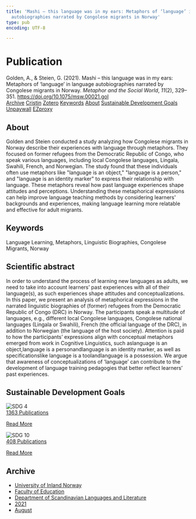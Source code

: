 ```yaml
---
title: 'Mashi – this language was in my ears: Metaphors of ‘language’ in language
  autobiographies narrated by Congolese migrants in Norway'
type: pub
encoding: UTF-8

---
```

<h1>Publication</h1>
<article id="csl-bib-container-WK74DMP7" class="csl-bib-container">
  <div class="csl-bib-body"> <div class="csl-entry">Golden, A., &#38; Steien, G. (2021). Mashi – this language was in my ears: Metaphors of ‘language’ in language autobiographies narrated by Congolese migrants in Norway. <i>Metaphor and the Social World</i>, <i>11</i>(2), 329–351. <a href="https://doi.org/10.1075/msw.00021.gol">https://doi.org/10.1075/msw.00021.gol</a></div> </div>
  <div class="csl-bib-buttons">
    <a href="#taxonomy-article-WK74DMP7" alt="archive" class="csl-bib-button">Archive</a>
    <a href="https://app.cristin.no/results/show.jsf?id=1929996" alt="Cristin" class="csl-bib-button">Cristin</a>
    <a href="http://zotero.org/groups/5881554/items/WK74DMP7" alt="Zotero" class="csl-bib-button">Zotero</a>
    <a href="#keywords-article-WK74DMP7" alt="keywords" class="csl-bib-button">Keywords</a>
    <a href="#about-article-WK74DMP7" alt="about_pub" class="csl-bib-button">About</a>
    <a href="#sdg-article-WK74DMP7" alt="sdg" class="csl-bib-button">Sustainable Development Goals</a>
    <a href="https://www.duo.uio.no/bitstream/10852/92131/1/MSW_Golden_Steien_Mashi.pdf" alt="Unpaywall" class="csl-bib-button">Unpaywall</a>
    <a href="https://www.duo.uio.no/bitstream/10852/92131/1/MSW_Golden_Steien_Mashi.pdf" alt="EZproxy" class="csl-bib-button">EZproxy</a>
  </div>
  <div id="csl-bib-meta-container-WK74DMP7"></div>
</article>
<div id="csl-bib-meta-WK74DMP7" class="csl-bib-meta">
  <article id="about-article-WK74DMP7" class="about_pub-article">
    <h1>About</h1>
    Golden and Steien conducted a study analyzing how Congolese migrants in Norway describe their experiences with language through metaphors. They focused on former refugees from the Democratic Republic of Congo, who speak various languages, including local Congolese languages, Lingala, Swahili, French, and Norwegian. The study found that these individuals often use metaphors like "language is an object," "language is a person," and "language is an identity marker" to express their relationship with language. These metaphors reveal how past language experiences shape attitudes and perceptions. Understanding these metaphorical expressions can help improve language teaching methods by considering learners' backgrounds and experiences, making language learning more relatable and effective for adult migrants.
  </article>
  <article id="keywords-article-WK74DMP7" class="keywords-article">
    <h1>Keywords</h1>
    Language Learning, Metaphors, Linguistic Biographies, Congolese Migrants, Norway
  </article>
  <article id="abstract-article-WK74DMP7" class="abstract-article">
    <h1>Scientific abstract</h1>
    In order to understand the process of learning new languages as adults, we need to take into account learners’ past experiences with all of their language(s), as such experiences shape attitudes and conceptualizations. In this paper, we present an analysis of metaphorical expressions in the narrated linguistic biographies of (former) refugees from the Democratic Republic of Congo (DRC) in Norway. The participants speak a multitude of languages, e.g., different local Congolese languages, Congolese national languages (Lingala or Swahili), French (the official language of the DRC), in addition to Norwegian (the language of the host society). Attention is paid to how the participants’ expressions align with conceptual metaphors emerged from work in Cognitive Linguistics, such aslanguage is an object,language is a personandlanguage is an identity marker, as well as specificationslike language is a toolandlanguage is a possession. We argue that awareness of conceptualizations of ‘language’ can contribute to the development of language training pedagogies that better reflect learners’ past experiences.
  </article>
  <article id="sdg-article-WK74DMP7" class="sdg-article">
    <h1>Sustainable Development Goals</h1>
    <div class="sdg-container"><div id="sdg4" class="sdg">
        <img src="{{< params subfolder >}}images/sdg/sdg04_en.png" class="image" alt="SDG 4">
        <div class="sdg-overlay">
          <a href="{{< params subfolder >}}en/archive/?sdg=4#archive" class="sdg-publication-count"><span>1363</span> Publications</a>
          <p><a href="https://sdgs.un.org/goals/goal4" class="sdg-read-more">Read More</a></p>
        </div>
      </div> <div id="sdg10" class="sdg">
        <img src="{{< params subfolder >}}images/sdg/sdg10_en.png" class="image" alt="SDG 10">
        <div class="sdg-overlay">
          <a href="{{< params subfolder >}}en/archive/?sdg=10#archive" class="sdg-publication-count"><span>408</span> Publications</a>
          <p><a href="https://sdgs.un.org/goals/goal10" class="sdg-read-more">Read More</a></p>
        </div>
      </div></div>
  </article>
  <article id="taxonomy-article-WK74DMP7" class="taxonomy-article">
    <h1>Archive</h1>
    <ul>
      <li><a href="{{< params subfolder >}}en/archive/?key=3DCRN523">University of Inland Norway</a></li>
      <li><a href="{{< params subfolder >}}en/archive/?key=WYNZA47F">Faculty of Education</a></li>
      <li><a href="{{< params subfolder >}}en/archive/?key=T9U6ILTU">Department of Scandinavian Languages and Literature</a></li>
      <li><a href="{{< params subfolder >}}en/archive/?key=IAPSBJWP">2021</a></li>
      <li><a href="{{< params subfolder >}}en/archive/?key=R92NFA53">August</a></li>
    </ul>
  </article>
</div>
